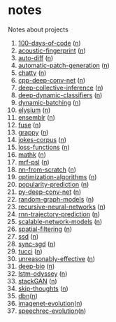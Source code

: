 # notes
Notes about projects

1. [100-days-of-code](https://github.com/daemonlair/100-days-of-code) ([n](100-days-of-code.md))
2. [acoustic-fingerprint](https://github.com/daemonlair/acoustic-fingerprint) ([n](acoustic-fingerprint.md))
3. [auto-diff](https://github.com/daemonlair/auto-diff) ([n](auto-diff.md))
4. [automatic-patch-generation](https://github.com/daemonlair/automatic-patch-generation) ([n](automatic-patch-generation.md))
5. [chatty](https://github.com/daemonlair/chatty) ([n](chatty.md))
6. [cpp-deep-conv-net](https://github.com/daemonlair/cpp-deep-conv-net) ([n](cpp-deep-conv-net.md))
7. [deep-collective-inference](https://github.com/daemonlair/deep-collective-inference) ([n](deep-collective-inference.md))
8. [deep-dynamic-classifiers](https://github.com/daemonlair/deep-dynamic-classifiers) ([n](deep-dynamic-classifiers.md))
9. [dynamic-batching](https://github.com/daemonlair/dynamic-batching) ([n](dynamic-batching.md))
10. [elysium](https://github.com/daemonlair/elysium) ([n](elysium.md))
11. [ensemblr](https://github.com/daemonlair/ensemblr) ([n](ensemblr.md))
12. [fuse](https://github.com/daemonlair/fuse) ([n](fuse.md))
13. [grappy](https://github.com/daemonlair/grappy) ([n](grappy.md))
14. [jokes-corpus](https://github.com/daemonlair/jokes-corpus) ([n](jokes-corpus.md))
15. [loss-functions](https://github.com/daemonlair/loss-functions) ([n](loss-functions.md))
16. [mathk](https://github.com/daemonlair/mathk) ([n](mathk.md))
17. [mrf-psl](https://github.com/daemonlair/mrf-psl) ([n](mrf-psl.md))
18. [nn-from-scratch](https://github.com/daemonlair/nn-from-scratch) ([n](nn-from-scratch.md))
19. [optimization-algorithms](https://github.com/daemonlair/optimization-algorithms) ([n](optimization-algorithms.md))
20. [popularity-prediction](https://github.com/daemonlair/popularity-prediction) ([n](popularity-prediction.md))
21. [py-deep-conv-net](https://github.com/daemonlair/py-deep-conv-net) ([n](py-deep-conv-net.md))
22. [random-graph-models](https://github.com/daemonlair/random-graph-models) ([n](random-graph-models.md))
23. [recursive-neural-networks](https://github.com/daemonlair/recursive-neural-networks) ([n](recursive-neural-networks.md))
24. [rnn-trajectory-prediction](https://github.com/daemonlair/rnn-trajectory-prediction) ([n](rnn-trajectory-prediction.md))
25. [scalable-network-models](https://github.com/daemonlair/scalable-network-models) ([n](scalable-network-models.md))
26. [spatial-filtering](https://github.com/daemonlair/spatial-filtering) ([n](spatial-filtering.md))
27. [ssd](https://github.com/daemonlair/ssd) ([n](ssd.md))
28. [sync-sgd](https://github.com/daemonlair/sync-sgd) ([n](sync-sgd.md))
29. [tucci](https://github.com/daemonlair/tucci) ([n](tucci.md))
30. [unreasonably-effective](https://github.com/daemonlair/unreasonably-effective) ([n](unreasonably-effective.md))
31. [deep-bio](https://github.com/daemonlair/deep-bio) ([n](deep-bio.md))
32. [lstm-odyssey](https://github.com/daemonlair/lstm-odyssey) ([n](lstm-odyssey.md))
33. [stackGAN](https://github.com/daemonlair/stackGAN) ([n](stackGAN.md))
34. [skip-thoughts](https://github.com/daemonlair/skip-thoughts) ([n](skip-thoughts.md))
35. [dbn](https://github.com/daemonlair/dbn)([n](dbn.md))
36. [imagenet-evolution](https://github.com/daemonlair/imagenet-evolution)([n](imagenet-evolution.md))
37. [speechrec-evolution](https://github.com/daemonlair/speechrec-evolution)([n](speechrec-evolution.md))
